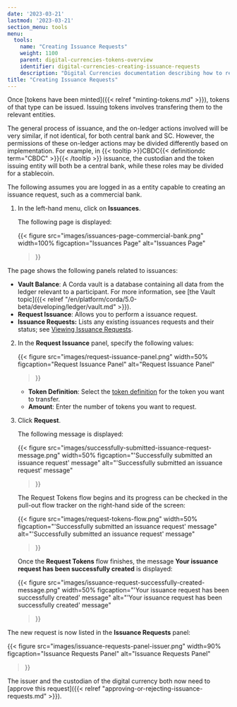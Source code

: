 ```yaml
---
date: '2023-03-21'
lastmod: '2023-03-21'
section_menu: tools
menu:
  tools:
    name: "Creating Issuance Requests"
    weight: 1100
    parent: digital-currencies-tokens-overview
    identifier: digital-currencies-creating-issuance-requests
    description: "Digital Currencies documentation describing how to request an issuance of tokens via the GUI"
title: "Creating Issuance Requests"
---
```


Once [tokens have been minted]({{< relref "minting-tokens.md" >}}), tokens of that type can be issued. Issuing tokens involves transfering them to the relevant entities.  

The general process of issuance, and the on-ledger actions involved will be very similar, if not identical, for both central bank  and SC. However, the permissions of these on-ledger actions may be divided differently based on implementation. For example, in {{< tooltip >}}CBDC{{< definitiondc term="CBDC" >}}{{< /tooltip >}} issuance, the custodian and the token issuing entity will both be a central bank, while these roles may be divided for a stablecoin.

The following assumes you are logged in as a entity capable to creating an issuance request, such as a commercial bank.

1. In the left-hand menu, click on **Issuances**.

   The following page is displayed:
   
   {{< 
      figure
	  src="images/issuances-page-commercial-bank.png"
      width=100%
	  figcaption="Issuances Page"
	  alt="Issuances Page"
   >}}

  The page shows the following panels related to issuances:

  * **Vault Balance**: A Corda vault is a database containing all data from the ledger relevant to a participant. For more information, see [the Vault topic]({{< relref "/en/platform/corda/5.0-beta/developing/ledger/vault.md" >}}).
  * **Request Issuance**: Allows you to perform a issuance request.
  * **Issuance Requests:** Lists any existing issuances requests and their status; see [Viewing Issuance Requests](viewing-issuance-requests.md).

2. In the **Request Issuance** panel, specify the following values:

   {{< 
      figure
	  src="images/request-issuance-panel.png"
      width=50%
	  figcaption="Request Issuance Panel"
	  alt="Request Issuance Panel"
   >}}


   * **Token Definition**: Select the [token definition](tokens-overview.md#token-definitions) for the token you want to transfer.
   * **Amount**: Enter the number of tokens you want to request.
   
3. Click **Request**. 

   The following message is displayed:
   
   {{< 
      figure
	  src="images/successfully-submitted-issuance-request-message.png"
      width=50%
	  figcaption="'Successfully submitted an issuance request' message"
	  alt="'Successfully submitted an issuance request' message"
   >}}
   
   The Request Tokens flow begins and its progress can be checked in the pull-out flow tracker on the right-hand side of the screen:

   {{< 
      figure
	  src="images/request-tokens-flow.png"
      width=50%
	  figcaption="'Successfully submitted an issuance request' message"
	  alt="'Successfully submitted an issuance request' message"
   >}}
   
   Once the **Request Tokens** flow finishes, the message **Your issuance request has been successfully created** is displayed:

   {{< 
      figure
	  src="images/issuance-request-successfully-created-message.png"
      width=50%
	  figcaption="'Your issuance request has been successfully created' message"
	  alt="'Your issuance request has been successfully created' message"
   >}}

The new request is now listed in the **Issuance Requests** panel:

   {{< 
      figure
	  src="images/issuance-requests-panel-issuer.png"
      width=90%
	  figcaption="Issuance Requests Panel"
	  alt="Issuance Requests Panel"
   >}}

The issuer and the custodian of the digital currency both now need to [approve this request]({{< relref "approving-or-rejecting-issuance-requests.md" >}}).